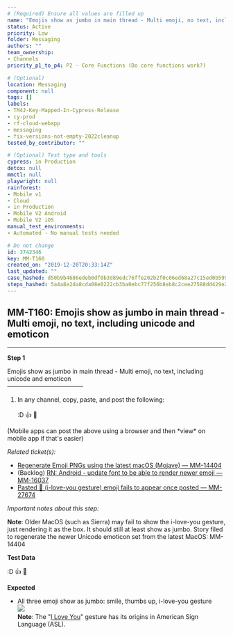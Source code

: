 ```yaml
---
# (Required) Ensure all values are filled up
name: "Emojis show as jumbo in main thread - Multi emoji, no text, including unicode and emoticon"
status: Active
priority: Low
folder: Messaging
authors: ""
team_ownership: 
- Channels
priority_p1_to_p4: P2 - Core Functions (Do core functions work?)

# (Optional)
location: Messaging
component: null
tags: []
labels: 
- TM4J-Key-Mapped-In-Cypress-Release
- cy-prod
- rf-cloud-webapp
- messaging
- fix-versions-not-empty-2022cleanup
tested_by_contributor: ""

# (Optional) Test type and tools
cypress: in Production
detox: null
mmctl: null
playwright: null
rainforest: 
- Mobile v1
- Cloud
- in Production
- Mobile V2 Android
- Mobile V2 iOS
manual_test_environments: 
- Automated - No manual tests needed

# Do not change
id: 3742346
key: MM-T160
created_on: "2019-12-20T20:33:14Z"
last_updated: ""
case_hashed: d50b9b4686edeb0df0b3d89edc76ffe202b2f0c06ed68a27c15ed0b59959c4ea6833381662ce3abe31a778e4faadcd2b
steps_hashed: 5a4a8e2da8cda08e0222cb3ba0ebc77f256b8eb8c2cee27588dd429e2aa2829831a57391fc6c7afe97cccd2aead1d7f5
---
```


<!-- (Auto-generated) Based on frontmatter's "key" and "name" -->

## MM-T160: Emojis show as jumbo in main thread - Multi emoji, no text, including unicode and emoticon

---

**Step 1**

Emojis show as jumbo in main thread - Multi emoji, no text, including unicode and emoticon\
–––––––––––––––––––––––––

1. In any channel, copy, paste, and post the following:\
   \
   :D :thumbsup: 🤟

(Mobile apps can post the above using a browser and then \*view\* on mobile app if that's easier)

_Related ticket(s):_

- [Regenerate Emoji PNGs using the latest macOS (Mojave) — MM-14404](https://mattermost.atlassian.net/browse/MM-14404)
- (Backlog) [RN: Android - update font to be able to render newer emoji — MM-16037](https://mattermost.atlassian.net/browse/MM-16037)
- [Pasted 🤟 (i-love-you gesture) emoji fails to appear once posted — MM-27674](https://mattermost.atlassian.net/browse/MM-27674)

_Important notes about this step:_

**Note**: Older MacOS (such as Sierra) may fail to show the i-love-you gesture, just rendering it as the box. It should still at least show as jumbo. Story filed to regenerate the newer Unicode emoticon set from the latest MacOS: MM-14404

**Test Data**

:D :thumbsup: 🤟

**Expected**

- All three emoji show as jumbo: smile, thumbs up, i-love-you gesture\
  ![](https://cloudfront.tm4j.smartbear.com/tenant/ad722c15-e2a6-3788-82f3-92f99221f446/project/10302/embedded-f3277290f945470c4add5d21ef3dc7ca7b74388fc7152bfb6b99ae58c66a95a8-1593620654545-1593620654545.png)\
  **Note**: The "[I Love You](https://en.wikipedia.org/wiki/ILY_sign)" gesture has its origins in American Sign Language (ASL).
